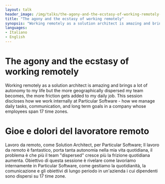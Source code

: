 ```yaml
---
layout: talk
header_image: /img/talks/the-agony-and-the-ecstasy-of-working-remotely-header.jpg
title: "The agony and the ecstasy of working remotely"
synopsis: "Working remotely as a solution architect is amazing and brings a lot of autonomy to my life but the more geographically dispersed my team becomes, the more friction gets added to my daily job. This session discloses how we work internally at Particular Software - how we manage daily tasks, communication, and long term goals in a company whose employees span 17 time zones." 
languages:
- Italiano
- English
---
```


# The agony and the ecstasy of working remotely

Working remotely as a solution architect is amazing and brings a lot of autonomy to my life but the more geographically dispersed my team becomes, the more friction gets added to my daily job. This session discloses how we work internally at Particular Software - how we manage daily tasks, communication, and long term goals in a company whose employees span 17 time zones.

# Gioe e dolori del lavoratore remoto

Lavoro da remoto, come Solution Architect, per Particular Software; Il lavoro da remoto è fantastico, porta tanta autonomia nella mia vita quotidiana, il problema è che più il team "dispersed" cresce più la frizione quotidiana aumenta. Obiettivo di questa sessione è rivelare come lavoriamo internamente in Particular Software, come gestiamo la quotidianità, la comunicazione e gli obiettivi di lungo periodo in un'azienda i cui dipendenti sono dispersi su 17 time zone.

